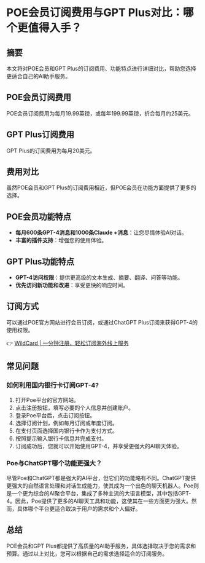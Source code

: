 # POE会员订阅费用与GPT Plus对比：哪个更值得入手？

## 摘要

本文将对POE会员和GPT Plus的订阅费用、功能特点进行详细对比，帮助您选择更适合自己的AI助手服务。

## POE会员订阅费用

POE会员订阅费用为每月19.99英镑，或每年199.99英镑，折合每月约25美元。

## GPT Plus订阅费用

GPT Plus的订阅费用为每月20美元。

## 费用对比

虽然POE会员和GPT Plus的订阅费用相近，但POE会员在功能方面提供了更多的选择。

## POE会员功能特点

- **每月600条GPT-4消息和1000条Claude +消息**：让您尽情体验AI对话。
- **丰富的插件支持**：增强您的使用体验。

## GPT Plus功能特点

- **GPT-4访问权限**：提供更高级的文本生成、摘要、翻译、问答等功能。
- **优先访问新功能和改进**：享受更快的响应时间。

## 订阅方式

可以通过POE官方网站进行会员订阅，或通过ChatGPT Plus订阅来获得GPT-4的使用权限。

👉 [WildCard | 一分钟注册，轻松订阅海外线上服务](https://bbtdd.com/WildCard)

## 常见问题

### 如何利用国内银行卡订阅GPT-4?

1. 打开Poe平台的官方网站。
2. 点击注册按钮，填写必要的个人信息并创建账户。
3. 登录Poe平台后，点击订阅按钮。
4. 选择订阅计划，例如每月订阅或年度订阅。
5. 在支付页面选择国内银行卡作为支付方式。
6. 按照提示输入银行卡信息并完成支付。
7. 订阅成功后，您就可以开始使用GPT-4，并享受更强大的AI聊天体验。

### Poe与ChatGPT哪个功能更强大？

尽管Poe和ChatGPT都是强大的AI平台，但它们的功能略有不同。ChatGPT提供更强大的自然语言处理和对话生成能力，使其成为一个出色的聊天机器人。Poe则是一个更为综合的AI聚合平台，集成了多种主流的大语言模型，其中包括GPT-4。因此，Poe提供了更多的AI聊天工具和功能，这使其在一些方面更为强大。然而，具体哪个平台更适合取决于用户的需求和个人偏好。

## 总结

POE会员和GPT Plus都提供了高质量的AI助手服务，具体选择取决于您的需求和预算。通过以上对比，您可以根据自己的需求选择适合的订阅服务。